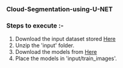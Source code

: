 ### Cloud-Segmentation-using-U-NET

### Steps to execute :- 
1. Download the input dataset stored [Here](https://drive.google.com/open?id=1Wq7rocB3ADgbUrgXXKidbkJgow9_wHSP)
2. Unzip the 'input' folder.
3. Download the models from [Here](https://drive.google.com/open?id=1AnBHtvjHI8w0WAVwH1heMrohChlVp5GN)
4. Place the models in 'input/train_images'.
